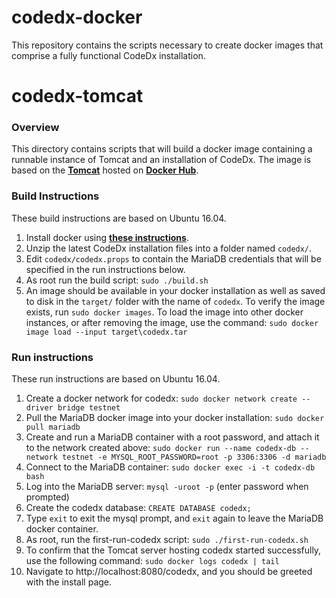 # codedx-docker

This repository contains the scripts necessary to create docker images that comprise a fully functional CodeDx installation.

# codedx-tomcat

### Overview
This directory contains scripts that will build a docker image containing a runnable instance of Tomcat and an installation of CodeDx. The image is based on the **[Tomcat](https://hub.docker.com/_/tomcat/)** hosted on **[Docker Hub](https://hub.docker.com/)**.

### Build Instructions
These build instructions are based on Ubuntu 16.04.
1. Install docker using **[these instructions](https://docs.docker.com/engine/installation/linux/docker-ce/ubuntu/#install-docker-ce-1)**.
2. Unzip the latest CodeDx installation files into a folder named `codedx/`. 
3. Edit `codedx/codedx.props` to contain the MariaDB credentials that will be specified in the run instructions below.
4. As root run the build script: `sudo ./build.sh`
5. An image should be available in your docker installation as well as saved to disk in the `target/` folder with the name of `codedx`. To verify the image exists, run `sudo docker images`. To load the image into other docker instances, or after removing the image, use the command: `sudo docker image load --input target\codedx.tar`

### Run instructions
These run instructions are based on Ubuntu 16.04.
1. Create a docker network for codedx: `sudo docker network create --driver bridge testnet`
2. Pull the MariaDB docker image into your docker installation: `sudo docker pull mariadb`
3. Create and run a MariaDB container with a root password, and attach it to the network created above: `sudo docker run --name codedx-db --network testnet -e MYSQL_ROOT_PASSWORD=root -p 3306:3306 -d mariadb`
4. Connect to the MariaDB container: `sudo docker exec -i -t codedx-db bash`
5. Log into the MariaDB server: `mysql -uroot -p` (enter password when prompted)
6. Create the codedx database: `CREATE DATABASE codedx;`
7. Type `exit` to exit the mysql prompt, and `exit` again to leave the MariaDB docker container.
8. As root, run the first-run-codedx script: `sudo ./first-run-codedx.sh`
9. To confirm that the Tomcat server hosting codedx started successfully, use the following command: `sudo docker logs codedx | tail`
10. Navigate to http://localhost:8080/codedx, and you should be greeted with the install page.
